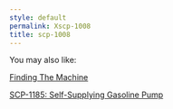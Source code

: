 ```yaml
---
style: default
permalink: Xscp-1008
title: scp-1008
---
```

You may also like:

[Finding The Machine](http://scp-wiki.net/finding-the-machine)

[SCP-1185: Self-Supplying Gasoline Pump](http://scp-wiki.net/scp-1185)
